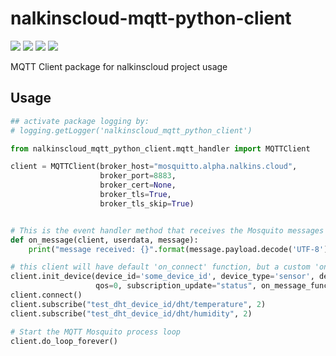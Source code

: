 # nalkinscloud-mqtt-python-client
[![](https://github.com/arielevs/pybump/workflows/Python%20package/badge.svg)](https://pypi.org/project/nalkinscloud-mqtt-python-client/)
[![](https://img.shields.io/pypi/v/nalkinscloud-mqtt-python-client.svg)](https://pypi.org/project/nalkinscloud-mqtt-python-client/)
[![](https://img.shields.io/pypi/l/nalkinscloud-mqtt-python-client.svg?colorB=blue)](https://pypi.org/project/nalkinscloud-mqtt-python-client/)
[![](https://img.shields.io/pypi/pyversions/nalkinscloud-mqtt-python-client.svg)](https://pypi.org/project/nalkinscloud-mqtt-python-client/)

MQTT Client package for nalkinscloud project usage

## Usage
```python
## activate package logging by:
# logging.getLogger('nalkinscloud_mqtt_python_client')

from nalkinscloud_mqtt_python_client.mqtt_handler import MQTTClient

client = MQTTClient(broker_host="mosquitto.alpha.nalkins.cloud",
                    broker_port=8883,
                    broker_cert=None,
                    broker_tls=True,
                    broker_tls_skip=True)


# This is the event handler method that receives the Mosquito messages
def on_message(client, userdata, message):
    print("message received: {}".format(message.payload.decode('UTF-8')))

# this client will have default 'on_connect' function, but a custom 'on_message' function
client.init_device(device_id='some_device_id', device_type='sensor', device_password='none',
                   qos=0, subscription_update="status", on_message_func=on_message)
client.connect()
client.subscribe("test_dht_device_id/dht/temperature", 2)
client.subscribe("test_dht_device_id/dht/humidity", 2)

# Start the MQTT Mosquito process loop
client.do_loop_forever()
```
